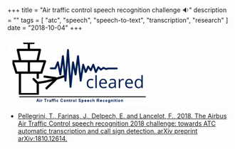 +++
title = "Air traffic control speech recognition challenge 🔉"
description = ""
tags = [
    "atc",
    "speech",
    "speech-to-text",
    "transcription",
    "research"
]
date = "2018-10-04"
+++

![atc stt challenge image](/2018_atc_speech_reco_challenge/atc_speech_reco.png)

- [Pellegrini, T., Farinas, J., Delpech, E. and Lancelot, F., 2018. The Airbus Air Traffic Control speech recognition 2018 challenge: towards ATC automatic transcription and call sign detection. arXiv preprint arXiv:1810.12614.](https://arxiv.org/pdf/1810.12614.pdf)
